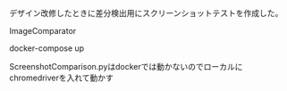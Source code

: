 デザイン改修したときに差分検出用にスクリーンショットテストを作成した。

ImageComparator

docker-compose up



ScreenshotComparison.pyはdockerでは動かないのでローカルにchromedriverを入れて動かす